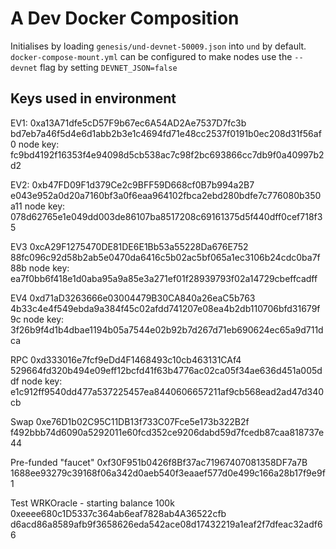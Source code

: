 # A Dev Docker Composition

Initialises by loading `genesis/und-devnet-50009.json` into `und` by 
default. `docker-compose-mount.yml` can be configured to make nodes use the 
`--devnet` flag by setting `DEVNET_JSON=false`

## Keys used in environment

EV1:
0xa13A71dfe5cD57F9b67ec6A54AD2Ae7537D7fc3b
bd7eb7a46f5d4e6d1abb2b3e1c4694fd71e48cc2537f0191b0ec208d31f56af0
node key: fc9bd4192f16353f4e94098d5cb538ac7c98f2bc693866cc7db9f0a40997b2d2

EV2:
0xb47FD09F1d379Ce2c9BFF59D668cf0B7b994a2B7
e043e952a0d20a7160bf3a0f6eaa964102fbca2ebd280bdfe7c776080b350a11
node key: 078d62765e1e049dd003de86107ba8517208c69161375d5f440dff0cef718f35

EV3
0xcA29F1275470DE81DE6E1Bb53a55228Da676E752
88fc096c92d58b2ab5e0470da6416c5b02ac5bf065a1ec3106b24cdc0ba7f88b
node key: ea7f0bb6f418e1d0aba95a9a85e3a271ef01f28939793f02a14729cbeffcadff

EV4
0xd71aD3263666e03004479B30CA840a26eaC5b763
4b33c4e4f549ebda9a384f45c02afdd741207e08ea4b2db110706bfd31679f9c
node key: 3f26b9f4d1b4dbae1194b05a7544e02b92b7d267d71eb690624ec65a9d711dca

RPC
0xd333016e7fcf9eDd4F1468493c10cb463131CAf4
529664fd320b494e09eff12bcfd41f63b4776ac02ca05f34ae636d451a005ddf
node key: e1c912ff9540dd477a537225457ea8440606657211af9cb568ead2ad47d340cb

Swap
0xe76D1b02C95C11DB13f733C07Fce5e173b322B2f
f492bbb74d6090a5292011e60fcd352ce9206dabd59d7fcedb87caa818737e44

Pre-funded "faucet"
0xf30F951b0426f8Bf37ac71967407081358DF7a7B
1688ee93279c39168f06a342d0aeb540f3eaaef577d0e499c166a28b17f9e9f1

Test WRKOracle - starting balance 100k
0xeeee680c1D5337c364ab6eaf7828ab4A36522cfb
d6acd86a8589afb9f3658626eda542ace08d17432219a1eaf2f7dfeac32adf66
